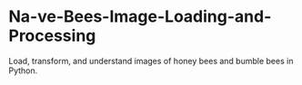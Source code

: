# Na-ve-Bees-Image-Loading-and-Processing
Load, transform, and understand images of honey bees and bumble bees in Python.
